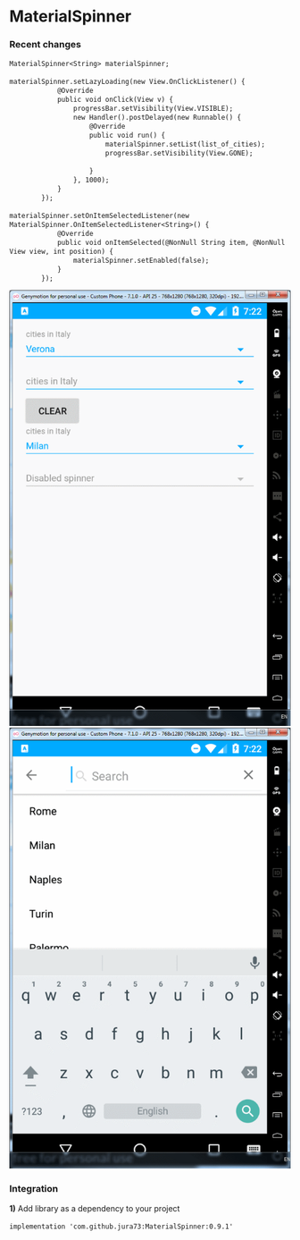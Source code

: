 MaterialSpinner
====================

### Recent changes

```
MaterialSpinner<String> materialSpinner;

materialSpinner.setLazyLoading(new View.OnClickListener() {
            @Override
            public void onClick(View v) {
                progressBar.setVisibility(View.VISIBLE);
                new Handler().postDelayed(new Runnable() {
                    @Override
                    public void run() {
                        materialSpinner.setList(list_of_cities);
                        progressBar.setVisibility(View.GONE);

                    }
                }, 1000);
            }
        });

materialSpinner.setOnItemSelectedListener(new MaterialSpinner.OnItemSelectedListener<String>() {
            @Override
            public void onItemSelected(@NonNull String item, @NonNull View view, int position) {
                materialSpinner.setEnabled(false);
            }
        });
```

![Sample1](https://github.com/jura73/MaterialSpinner/blob/master/img/Sample1.png)
![Sample2](https://github.com/jura73/MaterialSpinner/blob/master/img/Sample2.png)


### Integration

**1)** Add library as a dependency to your project 

```implementation 'com.github.jura73:MaterialSpinner:0.9.1'```

